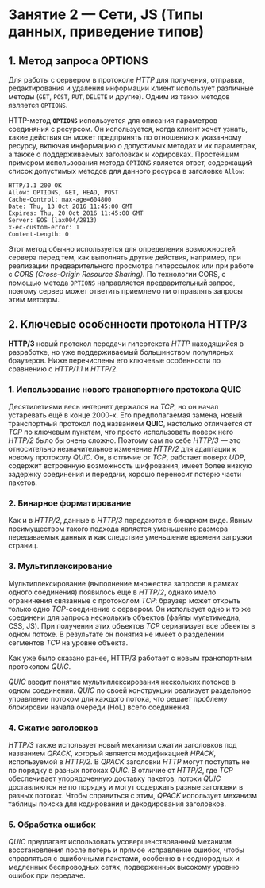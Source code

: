 # Занятие 2  — Сети, JS (Типы данных, приведение типов)

## 1. Метод запроса OPTIONS

Для работы с сервером в протоколе *HTTP* для получения, отправки, редактирования и удаления информации клиент использует различные методы (`GET`, `POST`, `PUT`, `DELETE` и другие). Одним из таких методов является `OPTIONS`.

HTTP-метод **`OPTIONS`** используется для описания параметров соединяния с ресурсом. Он используется, когда клиент хочет узнать, какие действия он может предпринять по отношению к указанному ресурсу, включая информацию о допустимых методах и их параметрах, а также о поддерживаемых заголовках и кодировках.
Простейшим примером использования метода `OPTIONS` является ответ, содержащий список допустимых методов для данного ресурса в заголовке `Allow`:

```
HTTP/1.1 200 OK
Allow: OPTIONS, GET, HEAD, POST
Cache-Control: max-age=604800
Date: Thu, 13 Oct 2016 11:45:00 GMT
Expires: Thu, 20 Oct 2016 11:45:00 GMT
Server: EOS (lax004/2813)
x-ec-custom-error: 1
Content-Length: 0
```

Этот метод обычно используется для определения возможностей сервера перед тем, как выполнять другие действия, например, при реализации предварительного просмотра гиперссылок или при работе с *CORS (Cross-Origin Resource Sharing)*. По технологии CORS, с помощью метода `OPTIONS` направляется предварительный запрос, поэтому сервер может ответить приемлемо ли отправлять запросы этим методом.

## 2. Ключевые особенности протокола HTTP/3

**HTTP/3** новый протокол передачи гипертекста *HTTP* находящийся в разработке, но уже поддерживаемый большинством популярных браузеров. Ниже перечислены его ключевые особенности по сравнению с *HTTP/1.1* и *HTTP/2*.

### 1. Использование нового транспортного протокола **QUIC**

Десятилетиями весь интернет держался на *TCP*, но он начал устаревать ещё в конце 2000-х. Его предполагаемая замена, новый транспортный протокол под названием **QUIC**, настолько отличается от *TCP* по ключевым пунктам, что просто использовать поверх него *HTTP/2* было бы очень сложно. Поэтому сам по себе *HTTP/3* — это относительно незначительное изменение *HTTP/2* для адаптации к новому протоколу *QUIC*. Он, в отличие от *TCP*, работает поверх *UDP*, содержит встроенную возможность шифрования, имеет более низкую задержку соединения и передачи, хорошо переносит потерю части пакетов.

### 2. Бинарное форматирование

Как и в *HTTP/2*, данные в *HTTP/3* передаются в бинарном виде. Явным преимуществом такого подхода является уменьшение размера передаваемых данных и как следствие уменьшение времени загрузки страниц.

### 3. Мультиплексирование

Мультиплексирование (выполнение множества запросов в рамках одного соединения) появилось еще в *HTTP/2*, однако имело ограничения связанные с протоколом *TCP*: браузер может открыть только одно *TCP*-соединение с сервером. Он использует одно и то же соединени для запроса несколькиъ объектов (файлы мультимедиа, CSS, JS). При получении этих объектов *TCP* сериализует все объекты в одном потоке. В результате он понятия не имеет о разделении сегментов *TCP* на уровне объекта.

Как уже было сказано ранее, HTTP/3 работает с новым транспортным протоколом *QUIC*.

*QUIC* вводит понятие мультиплексирования нескольких потоков в одном соединении. *QUIC* по своей конструкции реализует раздельное управление потоком для каждого потока, что решает проблему блокировки начала очереди (HoL) всего соединения.

### 4. Сжатие заголовков

*HTTP/3* также использует новый механизм сжатия заголовков под названием *QPACK*, который является модификацией *HPACK*, используемой в *HTTP/2*. В *QPACK* заголовки *HTTP* могут поступать не по порядку в разных потоках *QUIC*. В отличие от *HTTP/2*, где *TCP* обеспечивает упорядоченную доставку пакетов, потоки *QUIC* доставляются не по порядку и могут содержать разные заголовки в разных потоках. Чтобы справиться с этим, *QPACK* использует механизм таблицы поиска для кодирования и декодирования заголовков.

### 5. Обработка ошибок

*QUIC* предлагает использовать усовершенствованный механизм восстановления после потерь и прямое исправление ошибок, чтобы справляться с ошибочными пакетами, особенно в неоднородных и медленных беспроводных сетях, подверженных высокому уровню ошибок при передаче.